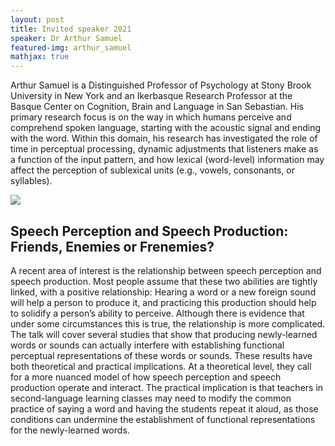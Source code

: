 ```yaml
---
layout: post
title: Invited speaker 2021
speaker: Dr Arthur Samuel
featured-img: arthur_samuel
mathjax: true
---
```


Arthur Samuel is a Distinguished Professor of Psychology at Stony Brook University in New York and an Ikerbasque Research Professor at the Basque Center on Cognition, Brain and Language in San Sebastian. His primary research focus is on the way in which humans perceive and comprehend spoken language, starting with the acoustic signal and ending with the word. Within this domain, his research has investigated the role of time in perceptual processing, dynamic adjustments that listeners make as a function of the input pattern, and how lexical (word-level) information may affect the perception of sublexical units (e.g., vowels, consonants, or syllables).

![](https://brainhack-donostia.github.io/assets/img/posts/arthur_samuel.jpg)

## Speech Perception and Speech Production: Friends, Enemies or Frenemies?

A recent area of interest is the relationship between speech perception and speech production. Most people assume that these two abilities are tightly linked, with a positive relationship: Hearing a word or a new foreign sound will help a person to produce it, and practicing this production should help to solidify a person’s ability to perceive. Although there is evidence that under some circumstances this is true, the relationship is more complicated. The talk will cover several studies that show that producing newly-learned words or sounds can actually interfere with establishing functional perceptual representations of these words or sounds. These results have both theoretical and practical implications. At a theoretical level, they call for a more nuanced model of how speech perception and speech production operate and interact. The practical implication is that teachers in second-language learning classes may need to modify the common practice of saying a word and having the students repeat it aloud, as those conditions can undermine the establishment of functional representations for the newly-learned words.